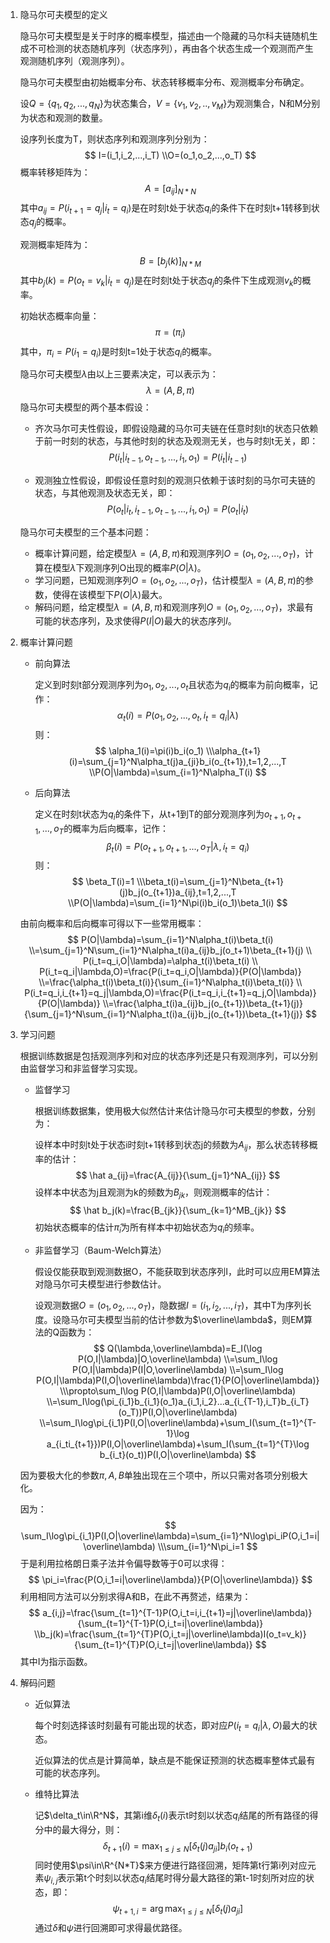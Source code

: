 1. 隐马尔可夫模型的定义

   隐马尔可夫模型是关于时序的概率模型，描述由一个隐藏的马尔科夫链随机生成不可检测的状态随机序列（状态序列），再由各个状态生成一个观测而产生观测随机序列（观测序列）。

   隐马尔可夫模型由初始概率分布、状态转移概率分布、观测概率分布确定。

   设$Q=\{q_1,q_2,...,q_N\}$为状态集合，$V=\{v_1,v_2,..,v_M\}$为观测集合，N和M分别为状态和观测的数量。

   设序列长度为T，则状态序列和观测序列分别为：
   $$
   I=(i_1,i_2,...,i_T)
   \\O=(o_1,o_2,...,o_T)
   $$
   概率转移矩阵为：
   $$
   A=[a_{ij}]_{N*N}
   $$
   其中$a_{ij}=P(i_{t+1}=q_j|i_t=q_i)$是在时刻t处于状态$q_i$的条件下在时刻t+1转移到状态$q_j$的概率。

   观测概率矩阵为：
   $$
   B=[b_j(k)]_{N*M}
   $$
   其中$b_j(k)=P(o_t=v_k|i_t=q_j)$是在时刻t处于状态$q_j$的条件下生成观测$v_k$的概率。

   初始状态概率向量：
   $$
   \pi=(\pi_i)
   $$
   其中，$\pi_i=P(i_1=q_i)$是时刻t=1处于状态$q_i$的概率。

   隐马尔可夫模型$\lambda$由以上三要素决定，可以表示为：
   $$
   \lambda=(A,B,\pi)
   $$
   隐马尔可夫模型的两个基本假设：

   - 齐次马尔可夫性假设，即假设隐藏的马尔可夫链在任意时刻t的状态只依赖于前一时刻的状态，与其他时刻的状态及观测无关，也与时刻t无关，即：
     $$
     P(i_{t}|i_{t-1},o_{t-1},...,i_1,o_1)=P(i_t|i_{t-1})
     $$

   - 观测独立性假设，即假设任意时刻的观测只依赖于该时刻的马尔可夫链的状态，与其他观测及状态无关，即：
     $$
     P(o_t|i_t,i_{t-1},o_{t-1},...,i_1,o_1)=P(o_t|i_t)
     $$

   隐马尔可夫模型的三个基本问题：

   - 概率计算问题，给定模型$\lambda=(A,B,\pi)$和观测序列$O=(o_1,o_2,...,o_T)$，计算在模型$\lambda$下观测序列O出现的概率$P(O|\lambda)$。
   - 学习问题，已知观测序列$O=(o_1,o_2,...,o_T)$，估计模型$\lambda=(A,B,\pi)$的参数，使得在该模型下$P(O|\lambda)$最大。
   - 解码问题，给定模型$\lambda=(A,B,\pi)$和观测序列$O=(o_1,o_2,...,o_T)$，求最有可能的状态序列，及求使得$P(I|O)$最大的状态序列$I$。

2. 概率计算问题

   - 前向算法

     定义到时刻t部分观测序列为$o_1,o_2,...,o_t$且状态为$q_i$的概率为前向概率，记作：
     $$
     \alpha_t(i)=P(o_1,o_2,...,o_t,i_t=q_i|\lambda)
     $$
     则：
     $$
     \alpha_1(i)=\pi(i)b_i(o_1)
     \\\alpha_{t+1}(i)=\sum_{j=1}^N\alpha_t(j)a_{ji}b_i(o_{t+1}),t=1,2,...,T
     \\P(O|\lambda)=\sum_{i=1}^N\alpha_T(i)
     $$

   - 后向算法

     定义在时刻t状态为$q_i$的条件下，从t+1到T的部分观测序列为$o_{t+1},o_{t+1},...,o_T$的概率为后向概率，记作：
     $$
     \beta_t(i)=P(o_{t+1},o_{t+1},...,o_T|\lambda,i_t=q_i)
     $$
     则：
     $$
     \beta_T(i)=1
     \\\beta_t(i)=\sum_{j=1}^N\beta_{t+1}(j)b_j(o_{t+1})a_{ij},t=1,2,...,T
     \\P(O|\lambda)=\sum_{i=1}^N\pi(i)b_i(o_1)\beta_1(i)
     $$

   由前向概率和后向概率可得以下一些常用概率：
   $$
   P(O|\lambda)=\sum_{i=1}^N\alpha_t(i)\beta_t(i)
   \\=\sum_{j=1}^N\sum_{i=1}^N\alpha_t(i)a_{ij}b_j(o_t+1)\beta_{t+1}(j)
   \\
   P(i_t=q_i,O|\lambda)=\alpha_t(i)\beta_t(i)
   \\
   P(i_t=q_i|\lambda,O)=\frac{P(i_t=q_i,O|\lambda)}{P(O|\lambda)}
   \\=\frac{\alpha_t(i)\beta_t(i)}{\sum_{i=1}^N\alpha_t(i)\beta_t(i)}
   \\
   P(i_t=q_i,i_{t+1}=q_j|\lambda,O)=\frac{P(i_t=q_i,i_{t+1}=q_j,O|\lambda)}{P(O|\lambda)}
   \\=\frac{\alpha_t(i)a_{ij}b_j(o_{t+1})\beta_{t+1}(j)}{\sum_{j=1}^N\sum_{i=1}^N\alpha_t(i)a_{ij}b_j(o_{t+1})\beta_{t+1}(j)}
   $$
   
3. 学习问题

   根据训练数据是包括观测序列和对应的状态序列还是只有观测序列，可以分别由监督学习和非监督学习实现。

   - 监督学习

     根据训练数据集，使用极大似然估计来估计隐马尔可夫模型的参数，分别为：

     设样本中时刻t处于状态i时刻t+1转移到状态j的频数为$A_{ij}$，那么状态转移概率的估计：
     $$
     \hat a_{ij}=\frac{A_{ij}}{\sum_{j=1}^NA_{ij}}
     $$
     设样本中状态为j且观测为k的频数为$B_{jk}$，则观测概率的估计：
     $$
     \hat b_j(k)=\frac{B_{jk}}{\sum_{k=1}^MB_{jk}}
     $$
     初始状态概率的估计$\hat \pi_i$为所有样本中初始状态为$q_i$的频率。

   - 非监督学习（Baum-Welch算法）

     假设仅能获取到观测数据O，不能获取到状态序列I，此时可以应用EM算法对隐马尔可夫模型进行参数估计。
     
     设观测数据$O=(o_1,o_2,...,o_T)$，隐数据$I=(i_1,i_2,...,i_T)$，其中T为序列长度。设隐马尔可夫模型当前的估计参数为$\overline\lambda$，则EM算法的Q函数为：
     $$
     Q(\lambda,\overline\lambda)=E_I(\log P(O,I|\lambda)|O,\overline\lambda)
     \\=\sum_I\log P(O,I|\lambda)P(I|O,\overline\lambda)
     \\=\sum_I\log P(O,I|\lambda)P(I,O|\overline\lambda)\frac{1}{P(O|\overline\lambda)}
     \\\propto\sum_I\log P(O,I|\lambda)P(I,O|\overline\lambda)
     \\=\sum_I\log(\pi_{i_1}b_{i_1}(o_1)a_{i_1,i_2}...a_{i_{T-1},i_T}b_{i_T}(o_T))P(I,O|\overline\lambda)
     \\=\sum_I\log\pi_{i_1}P(I,O|\overline\lambda)+\sum_I(\sum_{t=1}^{T-1}\log a_{i_ti_{t+1}})P(I,O|\overline\lambda)+\sum_I(\sum_{t=1}^{T}\log b_{i_t}(o_t))P(I,O|\overline\lambda)
     $$
     

   因为要极大化的参数$\pi,A,B$单独出现在三个项中，所以只需对各项分别极大化。

   因为：
   $$
   \sum_I\log\pi_{i_1}P(I,O|\overline\lambda)=\sum_{i=1}^N\log\pi_iP(O,i_1=i|\overline\lambda)
   \\\sum_{i=1}^N\pi_i=1
   $$
   于是利用拉格朗日乘子法并令偏导数等于0可以求得：
   $$
   \pi_i=\frac{P(O,i_1=i|\overline\lambda)}{P(O|\overline\lambda)}
   $$
   利用相同方法可以分别求得A和B，在此不再赘述，结果为：
   $$
   a_{i,j}=\frac{\sum_{t=1}^{T-1}P(O,i_t=i,i_{t+1}=j|\overline\lambda)}{\sum_{t=1}^{T-1}P(O,i_t=i|\overline\lambda)}
   \\b_j(k)=\frac{\sum_{t=1}^{T}P(O,i_t=j|\overline\lambda)I(o_t=v_k)}{\sum_{t=1}^{T}P(O,i_t=j|\overline\lambda)}
   $$
   其中I为指示函数。

4. 解码问题

   - 近似算法

     每个时刻选择该时刻最有可能出现的状态，即对应$P(i_t=q_i|\lambda,O)$最大的状态。

     近似算法的优点是计算简单，缺点是不能保证预测的状态概率整体式最有可能的状态序列。

   - 维特比算法

     记$\delta_t\in\R^N$，其第i维$\delta_t(i)$表示t时刻以状态$q_i$结尾的所有路径的得分中的最大得分，则：
     $$
     \delta_{t+1}(i)=\max_{1\le j\le N}[\delta_{t}(j)a_{ji}]b_i(o_{t+1})
     $$
     同时使用$\psi\in\R^{N*T}$来方便进行路径回溯，矩阵第t行第i列对应元素$\psi_{i,j}$表示第t个时刻以状态$q_i$结尾时得分最大路径的第t-1时刻所对应的状态，即：
     $$
     \psi_{t+1,i}=\arg\max_{1\le j\le N}[\delta_{t}(j)a_{ji}]
     $$
     通过$\delta$和$\psi$进行回溯即可求得最优路径。

